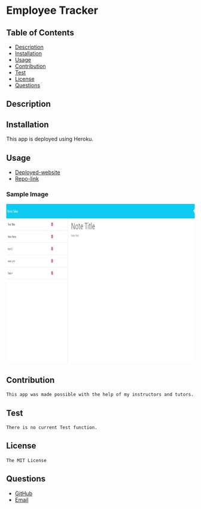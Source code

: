 # Employee Tracker

## Table of Contents
- [Description](#description)
- [Installation](#installation)
- [Usage](#usage)
- [Contribution](#contribution)
- [Test](#test)
- [License](#license)
- [Questions](#questions)

## Description
      

## Installation

This app is deployed using Heroku. 

## Usage

- [Deployed-website](https://notes1.herokuapp.com/)
- [Repo-link](https://github.com/Lalu423/note-taker)

### Sample Image

<img src="https://github.com/Lalu423/note-taker/blob/main/public/assets/images/notes-sample.jpg" height="424" width="828"/>

## Contribution
    This app was made possible with the help of my instructors and tutors.  

## Test
    There is no current Test function.  

## License
    The MIT License

## Questions
- [GitHub](https://github.com/lalu423)
- [Email](mailto:jonathanlalu@gmail.com)